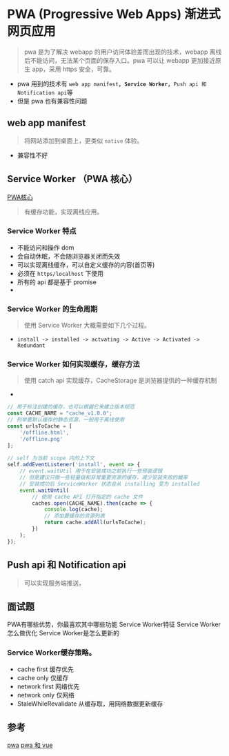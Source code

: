 #  PWA (Progressive Web Apps) 渐进式网页应用
> pwa 是为了解决 webapp 的用户访问体验差而出现的技术，webapp 离线后不能访问，无法某个页面的保存入口。pwa 可以让 webapp 更加接近原生 app，采用 https 安全，可靠。
* pwa 用到的技术有 `web app manifest`，__`Service Worker`__，`Push api 和 Notification api`等
* 但是 pwa 也有兼容性问题

## web app manifest
> 将网站添加到桌面上，更类似 `native` 体验。
* 兼容性不好

## Service Worker （PWA 核心）
[PWA核心](https://lzw.me/a/pwa-service-worker.html)
> 有缓存功能，实现离线应用。

### Service Worker 特点
* 不能访问和操作 dom
* 会自动休眠，不会随浏览器关闭而失效
* 可以实现离线缓存，可以自定义缓存的内容(首页等)
* 必须在 `https/localhost` 下使用
* 所有的 api 都是基于 promise
* 

### Service Worker 的生命周期
> 使用 Service Worker 大概需要如下几个过程。
* `install -> installed -> actvating -> Active -> Activated -> Redundant`

### Service Worker 如何实现缓存，缓存方法
> 使用 catch api 实现缓存，CacheStorage 是浏览器提供的一种缓存机制
* 
``` js
// 用于标注创建的缓存，也可以根据它来建立版本规范
const CACHE_NAME = "cache_v1.0.0";
// 列举要默认缓存的静态资源，一般用于离线使用
const urlsToCache = [
    '/offline.html',
    '/offline.png'
];
 
// self 为当前 scope 内的上下文
self.addEventListener('install', event => {
    // event.waitUtil 用于在安装成功之前执行一些预装逻辑
    // 但是建议只做一些轻量级和非常重要资源的缓存，减少安装失败的概率
    // 安装成功后 ServiceWorker 状态会从 installing 变为 installed
    event.waitUntil(
        // 使用 cache API 打开指定的 cache 文件
        caches.open(CACHE_NAME).then(cache => {
            console.log(cache);
            // 添加要缓存的资源列表
            return cache.addAll(urlsToCache);
        })
    );
});
```

## Push api 和 Notification api
> 可以实现服务端推送，



## 面试题
PWA有哪些优势，你最喜欢其中哪些功能
Service Worker特征
Service Worker怎么做优化
Service Worker是怎么更新的

### Service Worker缓存策略。
* cache first 缓存优先
* cache only 仅缓存
* network first 网络优先
* network only 仅网络
* StaleWhileRevalidate 从缓存取，用网络数据更新缓存


## 参考
[pwa](https://juejin.cn/post/6844904052166230030)
[pwa 和 vue](https://juejin.cn/post/6844903604135034893?utm_medium=fe&utm_source=weixinqun%3Futm_medium%3Dfe&utm_source=weixinqun)



